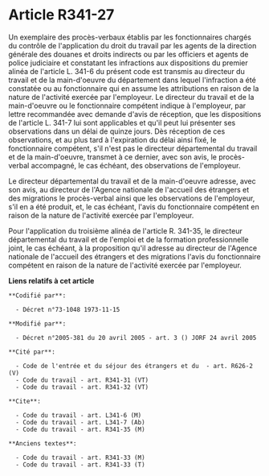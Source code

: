 # Article R341-27

Un exemplaire des procès-verbaux établis par les fonctionnaires chargés du contrôle de l'application du droit du travail par
les agents de la direction générale des douanes et droits indirects ou par les officiers et agents de police judiciaire et
constatant les infractions aux dispositions du premier alinéa de l'article L. 341-6 du présent code est transmis au directeur
du travail et de la main-d'oeuvre du département dans lequel l'infraction a été constatée ou au fonctionnaire qui en assume
les attributions en raison de la nature de l'activité exercée par l'employeur. Le directeur du travail et de la main-d'oeuvre
ou le fonctionnaire compétent indique à l'employeur, par lettre recommandée avec demande d'avis de réception, que les
dispositions de l'article L. 341-7 lui sont applicables et qu'il peut lui présenter ses observations dans un délai de quinze
jours. Dès réception de ces observations, et au plus tard à l'expiration du délai ainsi fixé, le fonctionnaire compétent,
s'il n'est pas le directeur départemental du travail et de la main-d'oeuvre, transmet à ce dernier, avec son avis, le procès-
verbal accompagné, le cas échéant, des observations de l'employeur.

Le directeur départemental du travail et de la main-d'oeuvre adresse, avec son avis, au directeur de l'Agence nationale de
l'accueil des étrangers et des migrations le procès-verbal ainsi que les observations de l'employeur, s'il en a été produit,
et, le cas échéant, l'avis du fonctionnaire compétent en raison de la nature de l'activité exercée par l'employeur.

Pour l'application du troisième alinéa de l'article R. 341-35, le directeur départemental du travail et de l'emploi et de la
formation professionnelle joint, le cas échéant, à la proposition qu'il adresse au directeur de l'Agence nationale de
l'accueil des étrangers et des migrations l'avis du fonctionnaire compétent en raison de la nature de l'activité exercée par
l'employeur.

**Liens relatifs à cet article**

	**Codifié par**:

	  - Décret n°73-1048 1973-11-15

	**Modifié par**:

	  - Décret n°2005-381 du 20 avril 2005 - art. 3 () JORF 24 avril 2005

	**Cité par**:

	  - Code de l'entrée et du séjour des étrangers et du  - art. R626-2 (V)
	  - Code du travail - art. R341-31 (VT)
	  - Code du travail - art. R341-32 (VT)

	**Cite**:

	  - Code du travail - art. L341-6 (M)
	  - Code du travail - art. L341-7 (Ab)
	  - Code du travail - art. R341-35 (M)

	**Anciens textes**:

	  - Code du travail - art. R341-33 (M)
	  - Code du travail - art. R341-33 (T)
